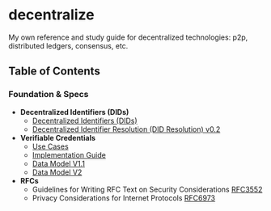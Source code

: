# decentralize
My own reference and study guide for decentralized technologies: p2p, distributed ledgers, consensus, etc.

## Table of Contents

### Foundation & Specs
  - **Decentralized Identifiers (DIDs)**
    - [Decentralized Identifiers (DIDs)](https://www.w3.org/TR/did-core/)
    - [Decentralized Identifier Resolution (DID Resolution) v0.2](https://w3c-ccg.github.io/did-resolution/)
  - **Verifiable Credentials**
    - [Use Cases](https://www.w3.org/TR/vc-use-cases/)
    - [Implementation Guide](https://www.w3.org/TR/vc-imp-guide/)
    - [Data Model V1.1](https://www.w3.org/TR/vc-data-model/)
    - [Data Model V2](https://www.w3.org/TR/vc-data-model-2.0/)
  - **RFCs**
    - Guidelines for Writing RFC Text on Security Considerations [RFC3552](https://tools.ietf.org/html/rfc3552)
    - Privacy Considerations for Internet Protocols [RFC6973](https://tools.ietf.org/html/rfc6973)
